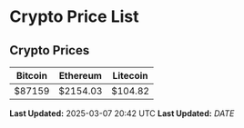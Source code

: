 # Crypto Price List

## Crypto Prices
| Bitcoin | Ethereum | Litecoin |
| ------- | -------- | -------- |
| $87159 | $2154.03 | $104.82 |
**Last Updated:** 2025-03-07 20:42 UTC
**Last Updated:** $DATE$
